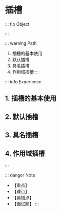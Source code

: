 # 插槽

::: tip Object

:::

::: warning Path

1. 插槽的基本使用
2. 默认插槽
3. 具名插槽
4. 作用域插槽
:::

::: info Experience

## 1. 插槽的基本使用

## 2. 默认插槽

## 3. 具名插槽

## 4. 作用域插槽

:::

::: danger Note

* 【重点】
* 【难点】
* 【易错点】
* 【面试题】
:::